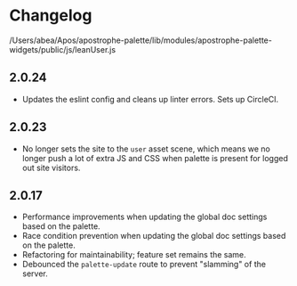 # Changelog
/Users/abea/Apos/apostrophe-palette/lib/modules/apostrophe-palette-widgets/public/js/leanUser.js
## 2.0.24

* Updates the eslint config and cleans up linter errors. Sets up CircleCI.

## 2.0.23

* No longer sets the site to the `user` asset scene, which means we no longer push a lot of extra JS and CSS when palette is present for logged out site visitors.

## 2.0.17

* Performance improvements when updating the global doc settings based on the palette.
* Race condition prevention when updating the global doc settings based on the palette.
* Refactoring for maintainability; feature set remains the same.
* Debounced the `palette-update` route to prevent "slamming" of the server.

